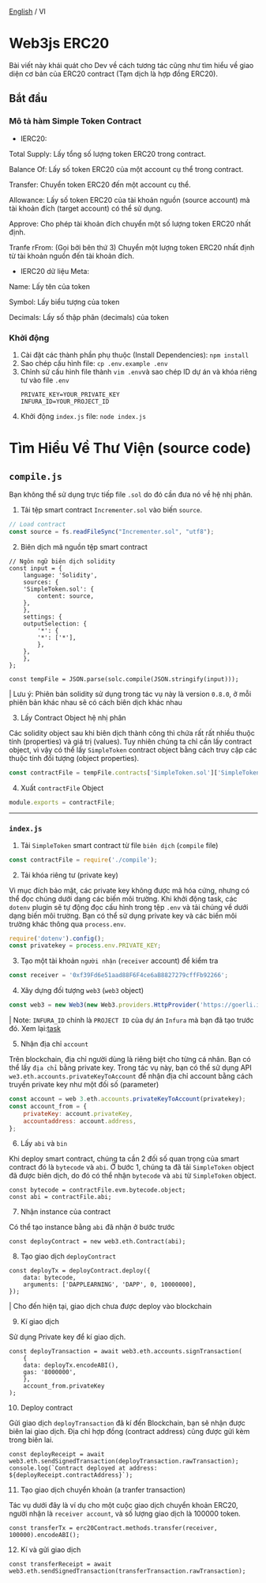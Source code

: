 [English](./README.md) / VI

# Web3js ERC20

Bài viết này khái quát cho Dev về cách tương tác cũng như tìm hiểu về giao diện cơ bản của ERC20 contract (Tạm dịch là hợp đồng ERC20).

## Bắt đầu
### Mô tả hàm Simple Token Contract

- IERC20:

 Total Supply: Lấy tổng số lượng token ERC20 trong contract.

 Balance Of:  Lấy số token ERC20 của một account cụ thể trong contract.

 Transfer: Chuyển token ERC20 đến một account cụ thể.

 Allowance: Lấy số token ERC20 của tài khoản nguồn (source account) mà tài khoản đích (target      account) có thể sử dụng.

 Approve: Cho phép tài khoản đích chuyển một số lượng token ERC20 nhất định.

 Tranfe rFrom: (Gọi bởi bên thứ 3) Chuyển một lượng token ERC20 nhất định từ tài khoản nguồn đến tài khoản đích.
 
- IERC20 dữ liệu Meta:

 Name: Lấy tên của token
  
 Symbol: Lấy biểu tượng của token
  
 Decimals: Lấy số thập phân (decimals) của token
  
 ### Khởi động
  
 1. Cài đặt các thành phần phụ thuộc (Install Dependencies): `npm install`
 2. Sao chép cấu hình file: `cp .env.example .env`
 3. Chỉnh sử cấu hình file thành `vim .env`và sao chép ID dự án và khóa riêng tư vào file `.env`
    ```text
    PRIVATE_KEY=YOUR_PRIVATE_KEY
    INFURA_ID=YOUR_PROJECT_ID
    ```  
  4. Khởi động `index.js` file: `node index.js`
 
 # Tìm Hiểu Về Thư Viện (source code)
  ## `compile.js`
  Bạn không thể sử dụng trực tiếp file `.sol` do đó cần đưa nó về hệ nhị phân.
  1. Tải tệp smart contract `Incrementer.sol` vào biến `source`.
  ```js
 // Load contract
 const source = fs.readFileSync("Incrementer.sol", "utf8");
 ```
2. Biên dịch mã nguồn tệp smart contract
```
// Ngôn ngữ biên dịch solidity
const input = {
    language: 'Solidity',
    sources: {
    'SimpleToken.sol': {
        content: source,
    },
    },
    settings: {
    outputSelection: {
        '*': {
        '*': ['*'],
        },
    },
    },
};

const tempFile = JSON.parse(solc.compile(JSON.stringify(input)));
```
| Lưu ý: Phiên bản solidity sử dụng trong tác vụ này là version `0.8.0`, ở mỗi phiên bản khác nhau sẽ có cách biên dịch khác nhau

3. Lấy Contract Object hệ nhị phân

Các solidity object sau khi biên dịch thành công thì chứa rất rất nhiều thuộc tính (properties) và giá trị (values). Tuy nhiên chúng ta chỉ cần lấy contract object, vì vậy có thể lấy `SimpleToken` contract object bằng cách truy cập các thuộc tính đối tượng (object properties).

  ```js
const contractFile = tempFile.contracts['SimpleToken.sol']['SimpleToken'];
```

4. Xuất `contractFile` Object


```js
module.exports = contractFile;
```

---

### `index.js`

1. Tải `SimpleToken` smart contract từ file `biên dịch` (`compile` file)

```js
const contractFile = require('./compile');
```

2. Tải khóa riêng tư (private key)
   
Vì mục đích bảo mật, các private key không được mã hóa cứng, nhưng có thể đọc chúng dưới dạng các biến môi trường. Khi khởi động task, các `dotenv` plugin sẽ tự động đọc cấu hình trong tệp `.env` và tải chúng về dưới dạng biến môi trường. Bạn có thể sử dụng private key và các biến môi trường khác thông qua `process.env`.

```js
require('dotenv').config();
const privatekey = process.env.PRIVATE_KEY;
 ```
3. Tạo một tài khoản `người nhận` (`receiver` account) để kiểm tra
 
```js
const receiver = '0xf39Fd6e51aad88F6F4ce6aB8827279cffFb92266';
```

4. Xây dựng đối tượng `web3` (`web3` object)

```js
const web3 = new Web3(new Web3.providers.HttpProvider('https://goerli.infura.io/v3/' + process.env.INFURA_ID));
```
| Note: `INFURA_ID` chính là `PROJECT ID` của dự án `Infura` mà bạn đã tạo trước đó. Xem lại:[task](../01-web3js-deploy/README.md)

5. Nhận địa chỉ `account`

Trên blockchain, địa chỉ người dùng là riêng biệt cho từng cá nhân. Bạn có thể lấy `địa chỉ` bằng private key.
Trong tác vụ này, bạn có thể sử dụng API  `we3.eth.accounts.privateKeyToAccount` để nhận địa chỉ account bằng cách truyền private key như một đối số (parameter)

```js
const account = web 3.eth.accounts.privateKeyToAccount(privatekey);
const account_from = {
    privateKey: account.privateKey,
    accountaddress: account.address,
};
```

6. Lấy `abi` và `bin`

Khi deploy smart contract, chúng ta cần 2 đối số quan trọng của smart contract đó là `bytecode` và `abi`. Ở bước 1, chúng ta đã tải `SimpleToken` object đã được biên dịch, do đó có thể nhận `bytecode` và `abi` từ `SimpleToken` object.


```
const bytecode = contractFile.evm.bytecode.object;
const abi = contractFile.abi;
```
7. Nhận instance của contract

Có thể tạo instance bằng `abi` đã nhận ở bước trước

```
const deployContract = new web3.eth.Contract(abi);
```

8. Tạo giao dịch `deployContract`

```
const deployTx = deployContract.deploy({
    data: bytecode,
    arguments: ['DAPPLEARNING', 'DAPP', 0, 10000000],
});
```

| Cho đến hiện tại, giao dịch chưa được deploy vào blockchain

9. Kí giao dịch

Sử dụng Private key để kí giao dịch.

```
const deployTransaction = await web3.eth.accounts.signTransaction(
    {
    data: deployTx.encodeABI(),
    gas: '8000000',
    },
    account_from.privateKey
);
```
10. Deploy contract

Gửi giao dịch `deployTransaction` đã kí đến Blockchain, bạn sẽ nhận được biên lai giao dịch. Địa chỉ hợp đồng (contract address) cũng được gửi kèm trong biên lai.

```
const deployReceipt = await web3.eth.sendSignedTransaction(deployTransaction.rawTransaction);
console.log(`Contract deployed at address: ${deployReceipt.contractAddress}`);
```
11. Tạo giao dịch chuyển khoản (a tranfer transaction)

Tác vụ dưới đây là ví dụ cho một cuộc giao dịch chuyển khoản ERC20, người nhận là `receiver account`, và số lượng giao dịch là 100000 token.

```
const transferTx = erc20Contract.methods.transfer(receiver, 100000).encodeABI();
```

12. Kí và gửi giao dịch

```
const transferReceipt = await web3.eth.sendSignedTransaction(transferTransaction.rawTransaction);
```






